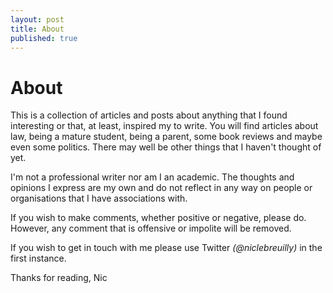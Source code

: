 ```yaml
---
layout: post
title: About
published: true
---
```



<h1>About</h1>
This is a collection of articles and posts about anything that I found interesting or that, at least, inspired my to write. You will find articles about law, being a mature student, being a parent, some book reviews and maybe even some politics. There may well be other things that I haven't thought of yet.

I'm not a professional writer nor am I an academic. The thoughts and opinions I express are my own and do not reflect in any way on people or organisations that I have associations with. 

If you wish to make comments, whether positive or negative, please do. However, any comment that is offensive or impolite will be removed.

If you wish to get in touch with me please use Twitter *(@niclebreuilly)* in the first instance.

Thanks for reading,
Nic
